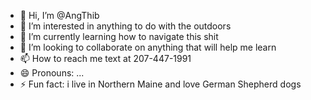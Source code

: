 - 👋 Hi, I’m @AngThib
- 👀 I’m interested in anything to do with the outdoors
- 🌱 I’m currently learning how to navigate this shit
- 💞️ I’m looking to collaborate on anything that will help me learn
- 📫 How to reach me text at 207-447-1991
- 😄 Pronouns: ...
- ⚡ Fun fact: i live in Northern Maine and love German Shepherd dogs

<!---
AngThib/AngThib is a ✨ special ✨ repository because its `README.md` (this file) appears on your GitHub profile.
You can click the Preview link to take a look at your changes.
--->
